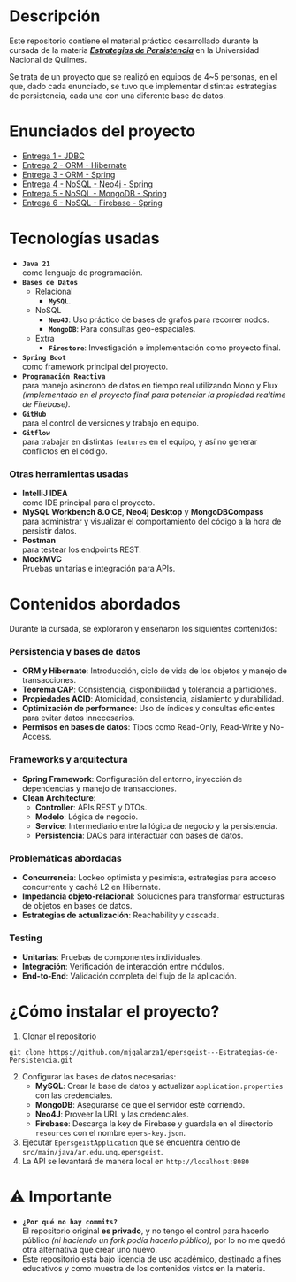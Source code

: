 # Descripción
Este repositorio contiene el material práctico desarrollado durante la cursada de la materia [***Estrategias de Persistencia***](https://github.com/EPERS-UNQ) en la Universidad Nacional de Quilmes.

Se trata de un proyecto que se realizó en equipos de 4~5 personas, en el que, dado cada enunciado, se tuvo que implementar distintas estrategias de persistencia, cada una con una diferente base de datos.

# Enunciados del proyecto

+ [Entrega 1 - JDBC](https://github.com/mjgalarza1/epersgeist---Estrategias-de-Persistencia/blob/main/enunciado/entrega1/entrega1.md)
+ [Entrega 2 - ORM - Hibernate](https://github.com/mjgalarza1/epersgeist---Estrategias-de-Persistencia/blob/main/enunciado/entrega2/entrega2.md)
+ [Entrega 3 - ORM - Spring](https://github.com/mjgalarza1/epersgeist---Estrategias-de-Persistencia/blob/main/enunciado/entrega3/entrega3.md)
+ [Entrega 4 - NoSQL - Neo4j - Spring](https://github.com/mjgalarza1/epersgeist---Estrategias-de-Persistencia/blob/main/enunciado/entrega4/enunciado_tp4.md)
+ [Entrega 5 - NoSQL - MongoDB - Spring](https://github.com/mjgalarza1/epersgeist---Estrategias-de-Persistencia/blob/main/enunciado/entrega5/enunciado_tp5.md)
+ [Entrega 6 - NoSQL - Firebase - Spring](https://github.com/mjgalarza1/epersgeist---Estrategias-de-Persistencia/blob/main/enunciado/entregaFinal/enunciadoFinal.md)

# Tecnologías usadas
+ **`Java 21`**<br> como lenguaje de programación.
+ **`Bases de Datos`**
  - Relacional
    - **`MySQL`**.
  - NoSQL
    - **`Neo4J`**: Uso práctico de bases de grafos para recorrer nodos.
    - **`MongoDB`**: Para consultas geo-espaciales.
  - Extra
    - **`Firestore`**: Investigación e implementación como proyecto final.
+ **`Spring Boot`**<br> como framework principal del proyecto.
+ **`Programación Reactiva`**<br> para manejo asíncrono de datos en tiempo real utilizando Mono y Flux _(implementado en el proyecto final para potenciar la propiedad realtime de Firebase)._
+ **`GitHub`**<br> para el control de versiones y trabajo en equipo.
+ **`Gitflow`**<br> para trabajar en distintas `features` en el equipo, y así no generar conflictos en el código.

### Otras herramientas usadas
+ **IntelliJ IDEA**<br> como IDE principal para el proyecto.
+ **MySQL Workbench 8.0 CE**, **Neo4j Desktop** y **MongoDBCompass**<br> para administrar y visualizar el comportamiento del código a la hora de persistir datos.
+ **Postman**<br> para testear los endpoints REST.
+ **MockMVC**<br> Pruebas unitarias e integración para APIs.

# Contenidos abordados
Durante la cursada, se exploraron y enseñaron los siguientes contenidos:

### Persistencia y bases de datos
+ **ORM y Hibernate**: Introducción, ciclo de vida de los objetos y manejo de transacciones.
+ **Teorema CAP**: Consistencia, disponibilidad y tolerancia a particiones.
+ **Propiedades ACID**: Atomicidad, consistencia, aislamiento y durabilidad.
+ **Optimización de performance**: Uso de índices y consultas eficientes para evitar datos innecesarios.
+ **Permisos en bases de datos**: Tipos como Read-Only, Read-Write y No-Access.

### Frameworks y arquitectura
+ **Spring Framework**: Configuración del entorno, inyección de dependencias y manejo de transacciones.
+ **Clean Architecture**:
  - **Controller**: APIs REST y DTOs.
  - **Modelo**: Lógica de negocio.
  - **Service**: Intermediario entre la lógica de negocio y la persistencia.
  - **Persistencia**: DAOs para interactuar con bases de datos.

### Problemáticas abordadas
+ **Concurrencia**: Lockeo optimista y pesimista, estrategias para acceso concurrente y caché L2 en Hibernate.
+ **Impedancia objeto-relacional**: Soluciones para transformar estructuras de objetos en bases de datos.
+ **Estrategias de actualización**: Reachability y cascada.

### Testing
+ **Unitarias**: Pruebas de componentes individuales.
+ **Integración**: Verificación de interacción entre módulos.
+ **End-to-End**: Validación completa del flujo de la aplicación.

# ¿Cómo instalar el proyecto?
1. Clonar el repositorio
```
git clone https://github.com/mjgalarza1/epersgeist---Estrategias-de-Persistencia.git
```
2. Configurar las bases de datos necesarias:
    - **MySQL**: Crear la base de datos y actualizar `application.properties` con las credenciales.
    - **MongoDB**: Asegurarse de que el servidor esté corriendo.
    - **Neo4J**: Proveer la URL y las credenciales.
    - **Firebase**: Descarga la key de Firebase y guardala en el directorio `resources` con el nombre `epers-key.json`.
3. Ejecutar `EpersgeistApplication` que se encuentra dentro de `src/main/java/ar.edu.unq.epersgeist`.
4. La API se levantará de manera local en `http://localhost:8080`

# ⚠ Importante
+ **`¿Por qué no hay commits?`** <br> El repositorio original **es privado**, y no tengo el control para hacerlo público _(ni haciendo un fork podía hacerlo público)_, por lo no me quedó otra alternativa que crear uno nuevo.
+ Este repositorio está bajo licencia de uso académico, destinado a fines educativos y como muestra de los contenidos vistos en la materia.

